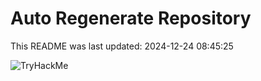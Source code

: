 # Auto Regenerate Repository

This README was last updated: 2024-12-24 08:45:25

 ![TryHackMe](https://tryhackme.com/badge/533634)